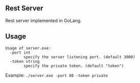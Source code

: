 ## Rest Server
Rest server implemented in GoLang.

## Usage
```
Usage of server.exe:
  -port int
        specify the server listening port. (default 3000)
  -token string
        specify the private token. (default "token")

```

Example: `./server.exe -port 80 -token private`